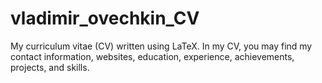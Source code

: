 # vladimir_ovechkin_CV
My curriculum vitae (CV) written using LaTeX. In my CV, you may find my contact information, websites, education, experience, achievements, projects, and skills.
